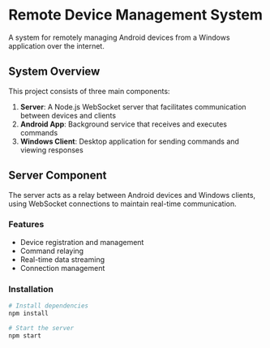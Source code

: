 # Remote Device Management System

A system for remotely managing Android devices from a Windows application over the internet.

## System Overview

This project consists of three main components:

1. **Server**: A Node.js WebSocket server that facilitates communication between devices and clients
2. **Android App**: Background service that receives and executes commands
3. **Windows Client**: Desktop application for sending commands and viewing responses

## Server Component

The server acts as a relay between Android devices and Windows clients, using WebSocket connections to maintain real-time communication.

### Features
- Device registration and management
- Command relaying
- Real-time data streaming
- Connection management

### Installation

```bash
# Install dependencies
npm install

# Start the server
npm start
